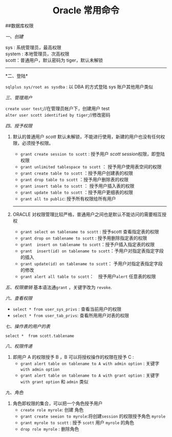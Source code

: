 # <center>Oracle 常用命令</center>


##数据库权限

*一、创建*

sys : 系统管理员，最高权限 <br>
system : 本地管理员，次高权限 <br>
scott：普通用户，默认密码为 tiger，默认未解锁<br>
<hr style="color:yellow">
*二、登陆*

`sqlplus sys/root as sysdba` : 以 DBA 的方式登陆 sys 账户其他用户类似

*三、管理用户*

`create user test`;//在管理员帐户下，创建用户 test <br> 
`alter user scott identified by tiger`;//修改密码

*四、授予权限*

1. 默认的普通用户 *scott*  默认未解锁，不能进行使用，新建的用户也没有任何权限，必须授予权限。<br>
    - `grant create session to scott` :  授予用户 *scott session*权限，即登陆权限<br>
    - `grant unlimited tablespace to scott` ： 授予用户使用表空间的权限<br>
    - `grant create table to scott` ：授予用户创建表的权限<br>
    - `grant drop table to scott` ：授予用户删除表的权限<br>
    - `grant insert table to scott` ： 授予用户插入表的权限<br>
    - `grant update table to scott` ：授予用户更细表的权限<br>
    - `grant all to public`: 授予所有权限给所有用户<br>
    <hr>
2. ORACLE 对权限管理比较严格，普通用户之间也是默认不能访问的需要相互授权

    - `grant select on tablename to scott` : 授予scott 查看指定表的权限
    - `grant drop on tablename to scott` : 授予用删除指定表的权限
    - `grant  insert on tablename to scott`：授予户插入指定表的权限
    - `grant  insert(id) on tablename to scott`：予用户对指定表指定字段的插入
    - `grant update(id) on tablename to scott`： 予用户对指定表指定字段的修改
    - `grant alert all table to scott`：　授予用户`alert` 任意表的权限


*五、权限撤销*
		基本语法通`grant` ，关键字改为 `revoke`.

*六、查看权限*
- `select * from user_sys_privs` : 查看当前用户的权限
- `select * from user_tab_privs`: 查看所用用户对表的权限

*七、操作表的用户的表*

`select *  from scott.tablename`

*八、权限传递*

1. 即用户 A 的权限授予 B ，B 可以将授权操作的权限在授予 C :
    - `grant alert table on tablename to A with admin option` : 关键字 `with admin option`
    - `grant alert table on tablename to A with grant option` : 关键字 `with grant option`  和  `admin` 类似


*九、角色*
1. 角色即权限的集合，可以把一个角色授予用户
    - `create role myrole`: 创建 角色<br>
    - `grant create seeion to myrole`:将创建`session` 的权限授予角色 `myrole`<br>
    - `grant myrole to scott` :  授予 `scott` 用户  `myrole` 的角色<br>
    - `drop role myrole` :  删除角色 <br>